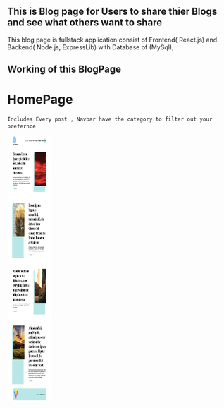 ## This is Blog page for Users to share thier Blogs and see what others want to share
 This blog page is fullstack application consist of Frontend( React.js) and 
 Backend( Node.js, ExpressLib) with Database of (MySql);


## Working of this BlogPage

 # HomePage
    Includes Every post , Navbar have the category to filter out your prefernce

<img src="blogApp/public/homePage.png" width="100vw" height="600px">

    
    
